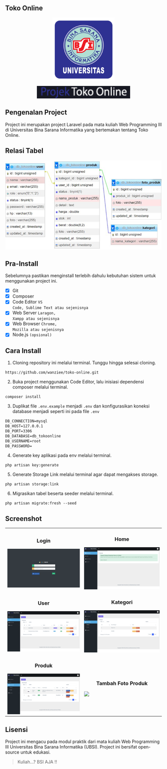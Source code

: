 ## Toko Online

<p align="center"><img src="public/backend/image/logo_ubsi.png" width="200" alt="Logo UBSI"></p>
<p align="center"><img src="public/backend/image/logo_text2.png" width="300" alt="Text Logo Project"></p>

## Pengenalan Project

Project ini merupakan project Laravel pada mata kuliah Web Programming III di Universitas Bina Sarana Informatika yang bertemakan tentang Toko Online.

## Relasi Tabel

<p align="center"><img src="public/backend/image/screenshot/ss_relasi.jpg" width="600" alt="Laravel Logo"></p>

## Pra-Install

Sebelumnya pastikan menginstall terlebih dahulu kebutuhan sistem untuk menggunakan project ini.

-   [x] Git
-   [x] Composer
-   [x] Code Editor <code>VS Code, Sublime Text atau sejenisnya</code>
-   [x] Web Server <code>Laragon, Xampp atau sejenisnya</code>
-   [x] Web Browser <code>Chrome, Mozilla atau sejenisnya</code>
-   [x] Node.js <code>(opsional)</code>

## Cara Install

1. Cloning repository ini melalui terminal. Tunggu hingga selesai cloning.

```
https://github.com/wanziee/toko-online.git
```

2.  Buka project menggunakan Code Editor, lalu inisiasi dependensi composer melalui terminal.

```
composer install
```

3. Duplikat file `.env.example` menjadi `.env` dan konfigurasikan koneksi database menjadi seperti ini pada file `.env`

```
DB_CONNECTION=mysql
DB_HOST=127.0.0.1
DB_PORT=3306
DB_DATABASE=db_tokoonline
DB_USERNAME=root
DB_PASSWORD=
```

4. Generate key aplikasi pada env melalui terminal.

```
php artisan key:generate
```

5. Generate Storage Link melalui terminal agar dapat mengakses storage.

```
php artisan storage:link
```

6. Migrasikan tabel beserta seeder melalui terminal.

```
php artisan migrate:fresh --seed
```

## Screenshot

<table width="100%">
<tr>
<td><h3 align="center">Login</h3><img src="public/backend/image/screenshot/ss_login.png"></td>
<td><h3 align="center">Home</h3><img src="public/backend/image/screenshot/ss_home.png"></td>
</tr>
<tr>
<td><h3 align="center">User</h3><img src="public/backend/image/screenshot/ss_user.png"></td>
<td><h3 align="center">Kategori</h3><img src="public/backend/image/screenshot/ss_kategori.png"></td>
</tr>
<tr>
<td><h3 align="center">Produk</h3><img src="public/backend/image/screenshot/ss_produk.png"></td>
<td><h3 align="center">Tambah Foto Produk</h3><img src="public/backend/image/screenshot/ss_tambah_gambar_produk.png"></td>
</tr>
<!-- <tr>
<td><h3 align="center">Laporan User</h3><img src="public/backend/image/screenshot/ss_laporan_user.png"></td>
<td><h3 align="center">Laporan Produk</h3><img src="public/backend/image/screenshot/ss_laporan_produk.png"></td>
</tr> -->
</table>

## Lisensi

Project ini mengacu pada modul praktik dari mata kuliah Web Programming III Universitas Bina Sarana Informatika (UBSI). Project ini bersifat open-source untuk edukasi.

<blockquote>Kuliah...? BSI AJA !!</blockquote>
